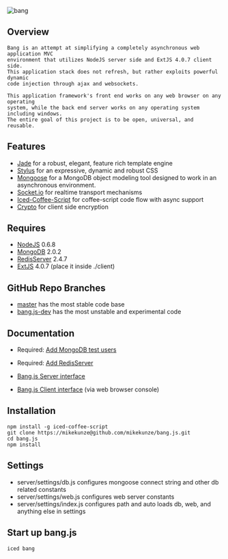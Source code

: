 ![bang](/mikekunze/bang.js/blob/master/client/img/logo.jpg?raw=true "Bang.js")

## Overview
	Bang is an attempt at simplifying a completely asynchronous web application MVC
	environment that utilizes NodeJS server side and ExtJS 4.0.7 client side.  
	This application stack does not refresh, but rather exploits powerful dynamic 
	code injection through ajax and websockets.
	
	This application framework's front end works on any web browser on any operating
	system, while the back end server works on any operating system including windows.
	The entire goal of this project is to be open, universal, and reusable.

## Features
* [Jade](http://jade-lang.com/) for a robust, elegant, feature rich template engine
* [Stylus](http://learnboost.github.com/stylus/) for an expressive, dynamic and robust CSS
* [Mongoose](http://mongoosejs.com/) for a MongoDB object modeling tool designed to work in an asynchronous environment.
* [Socket.io](http://socket.io) for realtime transport mechanisms
* [Iced-Coffee-Script](http://maxtaco.github.com/coffee-script/) for coffee-script code flow with async support
* [Crypto](http://code.google.com/p/crypto-js/) for client side encryption
    
## Requires
* [NodeJS](http://nodejs.org/) 0.6.8
* [MongoDB](http://www.mongodb.org/) 2.0.2
* [RedisServer](http://redis.io) 2.4.7
* [ExtJS](http://www.sencha.com/products/extjs/) 4.0.7 (place it inside ./client)
     
## GitHub Repo Branches
* [master](https://github.com/mikekunze/bang.js) has the most stable code base  
* [bang.js-dev](https://github.com/mikekunze/bang.js/tree/bang.js-dev) has the most unstable and experimental code

## Documentation
* Required: [Add MongoDB test users](https://github.com/mikekunze/bang.js/blob/master/docs/mongodb.md)
* Required: [Add RedisServer](https://github.com/mikekunze/bang.js/blob/master/docs/redis.md)

* [Bang.js Server interface](https://github.com/mikekunze/bang.js/blob/master/docs/server.md)
* [Bang.js Client interface](https://github.com/mikekunze/bang.js/blob/master/docs/client.md)  (via web browser console)
   
## Installation
    npm install -g iced-coffee-script
    git clone https://mikekunze@github.com/mikekunze/bang.js.git
    cd bang.js
    npm install

## Settings
* server/settings/db.js    configures mongoose connect string and other db related constants
* server/settings/web.js   configures web server constants
* server/settings/index.js configures path and auto loads db, web, and anything else in settings

## Start up bang.js

    iced bang